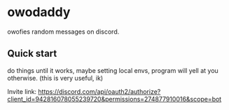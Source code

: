 # owodaddy

owofies random messages on discord.


## Quick start

do things until it works, maybe setting local envs, program will yell at you otherwise.
(this is very useful, ik)

Invite link:
https://discord.com/api/oauth2/authorize?client_id=942816078055239720&permissions=274877910016&scope=bot
